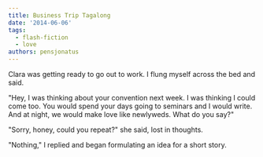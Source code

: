 ```yaml
---
title: Business Trip Tagalong
date: '2014-06-06'
tags:
  - flash-fiction
  - love
authors: pensjonatus
---
```


Clara was getting ready to go out to work. I flung myself across the bed and
said.

<!-- truncate -->

"Hey, I was thinking about your convention next week. I was thinking I could
come too. You would spend your days going to seminars and I would write. And at
night, we would make love like newlyweds. What do you say?"

"Sorry, honey, could you repeat?" she said, lost in thoughts.

"Nothing," I replied and began formulating an idea for a short story.
